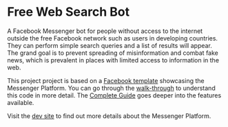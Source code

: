 # Free Web Search Bot

A Facebook Messenger bot for people without access to the internet outside the free Facebook network such as users in developing countries. They can perform simple search queries and a list of results will appear. The grand goal is to prevent spreading of misinformation and combat fake news, which is prevalent in places with limited access to information in the web.


This project project is based on a [Facebook template](https://github.com/fbsamples/messenger-platform-samples.git") showcasing the Messenger Platform. You can go through the [walk-through](https://developers.facebook.com/docs/messenger-platform/guides/quick-start) to understand this code in more detail. The [Complete Guide](https://developers.facebook.com/docs/messenger-platform/implementation) goes deeper into the features available.

Visit the [dev site](https://developers.facebook.com/docs/messenger-platform/) to find out more details about the Messenger Platform.


